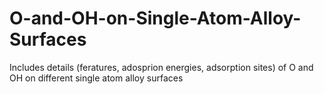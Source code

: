# O-and-OH-on-Single-Atom-Alloy-Surfaces
Includes details (feratures, adosprion energies, adsorption sites) of O and OH on different single atom alloy surfaces
